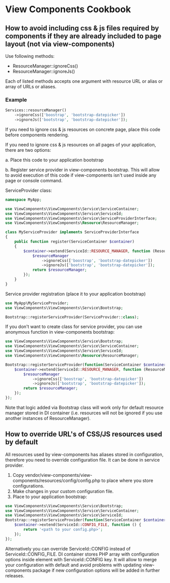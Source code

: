 View Components Cookbook
========================

## How to avoid including css & js files required by components if they are already included to page layout (not via view-components)

Use following methods:

* ResourceManager::ignoreCss() 
* ResourceManager::ignoreJs()

Each of listed methods accepts one argument with resource URL or alias or array of URLs or aliases. 

### Example
```php
Services::resourceManager()
    ->ignoreCss(['boostrap', 'bootstrap-datepicker'])
    ->ignoreJs(['bootstrap', 'bootstrap-datepicker']);
```

If you need to ignore css & js resources on concrete page, place this code before components rendering.

If you need to ignore css & js resources on all pages of your application, there are two options:

a. Place this code to your application bootstrap

b. Register service provider in view-components bootstrap. This will allow to avoid execution of this code if view-components isn't used inside any page or console command.


ServiceProvider class:

```php
namespace MyApp;

use ViewComponents\ViewComponents\Service\ServiceContainer;
use ViewComponents\ViewComponents\Service\ServiceId;
use ViewComponents\ViewComponents\Service\ServiceProviderInterface;
use ViewComponents\ViewComponents\Resource\ResourceManager;

class MyServiceProvider implements ServiceProviderInterface
{
    public function register(ServiceContainer $container)
    {
        $container->extend(ServiceId::RESOURCE_MANAGER, function (ResourceManager $resourceManager) {
            $resourceManager
                ->ignoreCss(['boostrap', 'bootstrap-datepicker'])
                ->ignoreJs(['bootstrap', 'bootstrap-datepicker']);
            return $resourceManager;
        });
    }
}
```

Service provider registration (place it to your application bootstrap)

```php
use MyApp\MyServiceProvider;
use ViewComponents\ViewComponents\Service\Bootstrap;

Bootstrap::registerServiceProvider(ServiceProvider::class);

```

If you don't want to create class for service provider, you can use anonymous function in view-components bootstrap:


```php
use ViewComponents\ViewComponents\Service\Bootstrap;
use ViewComponents\ViewComponents\Service\ServiceContainer;
use ViewComponents\ViewComponents\Service\ServiceId;
use ViewComponents\ViewComponents\Resource\ResourceManager;

Bootstrap::registerServiceProvider(function(ServiceContainer $container) {
    $container->extend(ServiceId::RESOURCE_MANAGER, function (ResourceManager $resourceManager) {
        $resourceManager
            ->ignoreCss(['boostrap', 'bootstrap-datepicker'])
            ->ignoreJs(['bootstrap', 'bootstrap-datepicker']);
        return $resourceManager;
    });
});

```

Note that logic added via Bootstrap class will work only for default resource manager stored in DI container (i.e. resources will not be ignored if you use another instances of ResourceManager).


## How to override URL's of CSS/JS resources used by default

All resources used by view-components has aliases stored in configuration, therefore you need to override configuration file.
It can be done in service provider.

1. Copy vendor/view-components/view-components/resources/config/config.php to place where you store configurations.
2. Make changes in your custom configuration file.
3. Place to your application bootstrap:
```php
use ViewComponents\ViewComponents\Service\Bootstrap;
use ViewComponents\ViewComponents\Service\ServiceContainer;
use ViewComponents\ViewComponents\Service\ServiceId;
Bootstrap::registerServiceProvider(function(ServiceContainer $container) {
    $container->extend(ServiceId::CONFIG_FILE, function () {
        return '<path to your config.php>';
    });
});
```

Alternatively you can override ServiceId::CONFIG instead of ServiceId::CONFIG_FILE.
DI container stores PHP array with configuration options inside element with ServiceId::CONFIG key.
It will allow to merge your configuration with default
and avoid problems with updating view-components package if new configuration options will be added in further releases.

